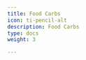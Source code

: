 ```yaml
---
title: Food Carbs
icon: ti-pencil-alt
description: Food Carbs
type: docs
weight: 3

---
```

